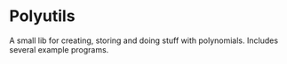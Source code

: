 # Polyutils
A small lib for creating, storing and doing stuff with polynomials. Includes several example programs.
